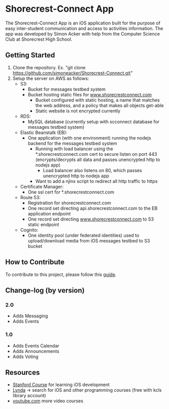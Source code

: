 # Shorecrest-Connect App

The Shorecrest-Connect App is an iOS application built for the purpose of easy inter-student communication and access to activities information. The app was developed by Simon Acker with help from the Computer Science Club at Shorecrest High School.


## Getting Started
1. Clone the repository. Ex. "git clone https://github.com/simoneacker/Shorecrest-Connect.git"
2. Setup the server on AWS as follows:
   - S3:
      - Bucket for messages testbed system
      - Bucket hosting static files for www.shorecrestconnect.com
         - Bucket configured with static hosting, a name that matches the web address, and a policy that makes all objects get-able
         - Static website is not encrypted currently
   - RDS:
      - MySQL database (currently setup with scconnect database for messages testbed system)
   - Elastic Beanstalk (EB):
      - One application (with one environment) running the nodejs backend for the messages testbed system
         - Running with load balancer using the *.shorecrestconnect.com cert to secure listen on port 443 (encrypts/decrypts all data and passes unencrypted http to nodejs app)
            - Load balancer also listens on 80, which passes unencrypted http to nodejs app
         - Want to add a njinx script to redirect all http traffic to https
   - Certificate Manager:
      - One ssl cert for *.shorecrestconnect.com
   - Route 53:
      - Registration for shorecrestconnect.com
      - One record set directing api.shorecrestconnect.com to the EB application endpoint
      - One record set directing www.shorecrestconnect.com to S3 static endpoint
   - Cognito:
      - One identity pool (under federated identities) used to upload/download media from iOS messages testbed to S3 bucket

## How to Contribute

To contribute to this project, please follow this [guide](https://akrabat.com/the-beginners-guide-to-contributing-to-a-github-project/).

## Change-log (by version)

### 2.0
* Adds Messaging
* Adds Events

### 1.0
* Adds Events Calendar
* Adds Announcements
* Adds Voting

## Resources

 * [Stanford Course](https://itunes.apple.com/us/course/developing-ios-9-apps-swift/id1104579961) for learning iOS development
 * [Lynda](https://www.lynda.com) -> search for iOS and other programming courses (free with kcls library account)
 * [youtube.com](https://www.youtube.com) more video courses
